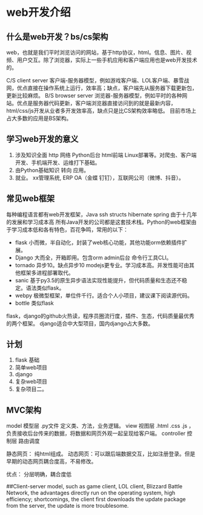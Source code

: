 web开发介绍
===
## 什么是web开发？bs/cs架构
web，也就是我们平时浏览访问的网站，基于http协议，html。信息、图片、视频、用户交互。除了浏览器，实际上一些手机应用和客户端应用也是web开发技术的。

C/S   client server 客户端-服务器模型，例如游戏客户端、LOL客户端、暴雪战网，优点直接在操作系统上运行，效率高；缺点，客户端先从服务器下载更新包，更新比较麻烦。
B/S   browser server 浏览器-服务器模型，例如平时的各种网站。优点是服务器代码更新，客户端浏览器直接访问到的就是最新内容，html/css/js开发从业者多开发效率高，缺点只是比CS架构效率略低。
目前市场上占大多数的应用是BS架构。

## 学习web开发的意义
1. 涉及知识全面 http 网络 Python后台 html前端 Linux部署等。对爬虫、客户端开发、手机端开发、运维打下基础。
2. 由Python基础知识 转向 应用。
3. 就业。  xx管理系统, ERP OA（金蝶 钉钉），互联网公司（微博、抖音）。

## 常见web框架
每种编程语言都有web开发框架，Java ssh structs hibernate spring 由于十几年的发展和学习成本高 所有Java开发的公司都是这套技术栈。Python的web框架由于学习成本低和各有特色，百花争鸣，常用的以下：
- flask    小而微，半自动化，封装了web核心功能，其他功能orm依赖插件扩展。
- Django   大而全，开箱即用。包含orm admin后台 命令行工具CLI。
- tornado  异步10。缺点异步10 modejs更专业。学习成本高。并发性能可由其他框架多进程部署取代。
- sanic    基于py3.5的原生异步语法实现性能提升，但代码质量和生态还不稳定。语法类似flask。
- webpy    极微型框架，单位件千行。适合个人小项目，建议课下阅读源代码。
- bottle   类似flask

flask，django的github火热读，程序员圈流行度，插件、生态，代码质量最优秀的两个框架。 
django适合中大型项目，国内django占大多数。

## 计划
1. flask 基础
2. 简单web项目
3. django
4. 复杂web项目
5. 复杂项目二。


## MVC架构
model  模型层   .py文件  定义类、方法，业务逻辑。
view   视图层   .html  .css  .js  ，负责接收后台传来的数据，将数据和网页外观一起呈现给客户端。
controller  控制层   路由调度

静态网页： 纯html组成。   动态网页：可以跟后端数据交互，比如注册登录。但是早期的动态网页耦合度高，不易修改。


优点： 分层明确，耦合度低














##Client-server model, such as game client, LOL client, Blizzard Battle Network, the advantages directly run on the operating system, high efficiency; shortcomings, the client first downloads the update package from the server, the update is more troublesome.

